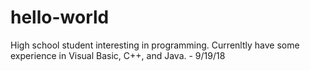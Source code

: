 # hello-world
High school student interesting in programming. Currenltly have some experience in Visual Basic, C++, and Java. - 9/19/18
